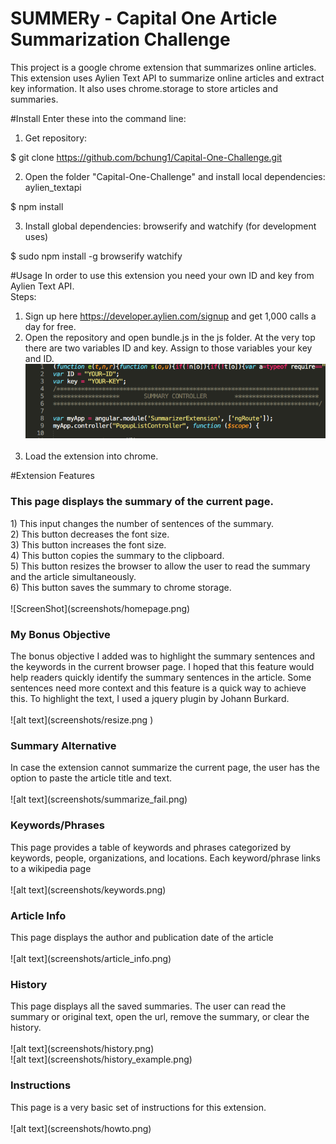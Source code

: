 # SUMMERy - Capital One Article Summarization Challenge
This project is a google chrome extension that summarizes online articles.
This extension uses Aylien Text API to summarize online articles and extract key information. It also uses chrome.storage to store articles and summaries. 

#Install
Enter these into the command line: <br>
1) Get repository: <br>

$ git clone https://github.com/bchung1/Capital-One-Challenge.git <br>


2) Open the folder "Capital-One-Challenge" and install local dependencies: aylien_textapi <br>

$ npm install <br>

3) Install global dependencies: browserify and watchify (for development uses) <br>

$ sudo npm install -g browserify watchify <br>

#Usage
In order to use this extension you need your own ID and key from Aylien Text API. <br>
Steps: <br>

1) Sign up here https://developer.aylien.com/signup and get 1,000 calls a day for free. <br>
2) Open the repository and open bundle.js in the js folder. At the very top there are two variables ID and key. Assign to those variables your key and ID. <br>
![alt text](screenshots/api_key.png) <br><br>
3) Load the extension into chrome. <br>


#Extension Features

<h3>This page displays the summary of the current page.</h3>
1) This input changes the number of sentences of the summary. <br>
2) This button decreases the font size. <br>
3) This button increases the font size. <br>
4) This button copies the summary to the clipboard. <br>
5) This button resizes the browser to allow the user to read the summary and the article simultaneously. <br>
6) This button saves the summary to chrome storage. <br><br>
![ScreenShot](screenshots/homepage.png) <br>

<h3>My Bonus Objective</h3>
The bonus objective I added was to highlight the summary sentences and the keywords in the current browser page. I hoped that this feature would help readers quickly identify the summary sentences in the article. Some sentences need more context and this feature is a quick way to achieve this. To highlight the text, I used a jquery plugin by Johann Burkard. <br><br>
![alt text](screenshots/resize.png ) <br>

<h3>Summary Alternative</h3>
In case the extension cannot summarize the current page, the user has the option to paste the article title and text. <br><br>
![alt text](screenshots/summarize_fail.png) <br>

<h3>Keywords/Phrases</h3>
This page provides a table of keywords and phrases categorized by keywords, people, organizations, and locations. Each keyword/phrase links to a wikipedia page <br><br>
![alt text](screenshots/keywords.png) <br>

<h3>Article Info</h3>
This page displays the author and publication date of the article <br><br>
![alt text](screenshots/article_info.png) <br>

<h3>History</h3>
This page displays all the saved summaries. The user can read the summary or original text, open the url, remove the summary, or clear the history. <br><br>
![alt text](screenshots/history.png) <br>![alt text](screenshots/history_example.png)

<h3>Instructions</h3>
This page is a very basic set of instructions for this extension. <br><br>
![alt text](screenshots/howto.png) <br> 





